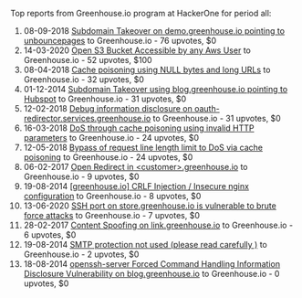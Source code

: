 Top reports from Greenhouse.io program at HackerOne for period all:

1. 08-09-2018 [Subdomain Takeover on demo.greenhouse.io pointing to unbouncepages](https://hackerone.com/reports/407355) to Greenhouse.io - 76 upvotes, $0
2. 14-03-2020 [Open S3 Bucket Accessible by any Aws User](https://hackerone.com/reports/819278) to Greenhouse.io - 52 upvotes, $100
3. 08-04-2018 [Cache poisoning using NULL bytes and long URLs](https://hackerone.com/reports/334709) to Greenhouse.io - 32 upvotes, $0
4. 01-12-2014 [Subdomain Takeover using blog.greenhouse.io pointing to Hubspot](https://hackerone.com/reports/38007) to Greenhouse.io - 31 upvotes, $0
5. 12-02-2018 [Debug information disclosure on oauth-redirector.services.greenhouse.io](https://hackerone.com/reports/315205) to Greenhouse.io - 31 upvotes, $0
6. 16-03-2018 [DoS through cache poisoning using invalid HTTP parameters](https://hackerone.com/reports/326639) to Greenhouse.io - 24 upvotes, $0
7. 12-05-2018 [Bypass of request line length limit to DoS via cache poisoning](https://hackerone.com/reports/350847) to Greenhouse.io - 24 upvotes, $0
8. 06-02-2017 [Open Redirect in \<customer\>.greenhouse.io](https://hackerone.com/reports/203726) to Greenhouse.io - 9 upvotes, $0
9. 19-08-2014 [[greenhouse.io] CRLF Injection / Insecure nginx configuration](https://hackerone.com/reports/25275) to Greenhouse.io - 8 upvotes, $0
10. 13-06-2020 [SSH port on store.greenhouse.io is vulnerable to brute force attacks](https://hackerone.com/reports/897556) to Greenhouse.io - 7 upvotes, $0
11. 28-02-2017 [Content Spoofing on link.greenhouse.io](https://hackerone.com/reports/209521) to Greenhouse.io - 6 upvotes, $0
12. 19-08-2014 [SMTP protection not used (please read carefully )](https://hackerone.com/reports/25191) to Greenhouse.io - 2 upvotes, $0
13. 18-08-2014 [openssh-server Forced Command Handling Information Disclosure Vulnerability on blog.greenhouse.io](https://hackerone.com/reports/24984) to Greenhouse.io - 0 upvotes, $0
